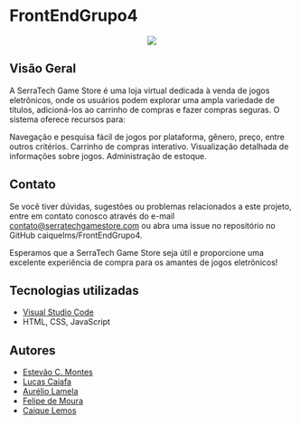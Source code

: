 # FrontEndGrupo4

<div align="center">
  <img src="https://github.com/caiquelms/FrontEndGrupo4/assets/141193653/ae6b6c41-59b0-442c-9cc3-98d81230aeba"/>
</div>
 






## Visão Geral
A SerraTech Game Store é uma loja virtual dedicada à venda de jogos eletrônicos, onde os usuários podem explorar uma ampla variedade de títulos, adicioná-los ao carrinho de compras e fazer compras seguras. O sistema oferece recursos para:

Navegação e pesquisa fácil de jogos por plataforma, gênero, preço, entre outros critérios.
Carrinho de compras interativo.
Visualização detalhada de informações sobre jogos.
Administração de estoque.

## Contato
Se você tiver dúvidas, sugestões ou problemas relacionados a este projeto, entre em contato conosco através do e-mail contato@serratechgamestore.com ou abra uma issue no repositório no GitHub  caiquelms/FrontEndGrupo4.

Esperamos que a SerraTech Game Store seja útil e proporcione uma excelente experiência de compra para os amantes de jogos eletrônicos!

## Tecnologias utilizadas
- [Visual Studio Code](https://code.visualstudio.com)
- HTML, CSS, JavaScript

## Autores
- [Estevão C. Montes](https://github.com/Estevao1323)
- [Lucas Caiafa](https://github.com/lucascaiafa00)
- [Aurélio Lamela](https://github.com/netolamela)
- [Felipe de Moura](https://github.com/sh9bba)
- [Caique Lemos](https://github.com/caiquelms)
